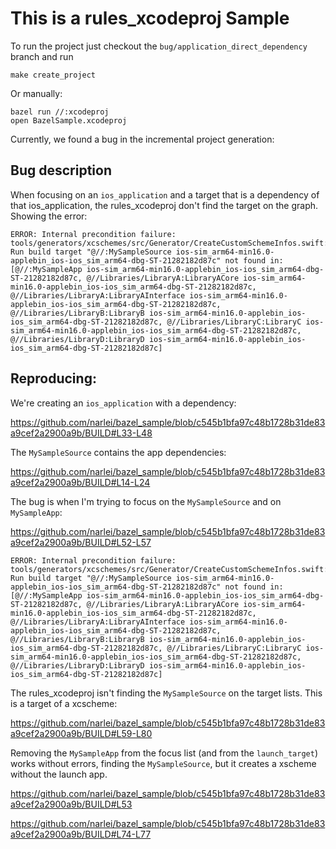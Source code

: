 # This is a rules_xcodeproj Sample

To run the project just checkout the `bug/application_direct_dependency` branch and run

```
make create_project
```

Or manually:

```
bazel run //:xcodeproj
open BazelSample.xcodeproj
```

Currently, we found a bug in the incremental project generation:


## Bug description
When focusing on an `ios_application` and a target that is a dependency of that ios_application, the rules_xcodeproj don't find the target on the graph. Showing the error:

```
ERROR: Internal precondition failure:
tools/generators/xcschemes/src/Generator/CreateCustomSchemeInfos.swift:461: Run build target "@//:MySampleSource ios-sim_arm64-min16.0-applebin_ios-ios_sim_arm64-dbg-ST-21282182d87c" not found in:
[@//:MySampleApp ios-sim_arm64-min16.0-applebin_ios-ios_sim_arm64-dbg-ST-21282182d87c, @//Libraries/LibraryA:LibraryACore ios-sim_arm64-min16.0-applebin_ios-ios_sim_arm64-dbg-ST-21282182d87c, @//Libraries/LibraryA:LibraryAInterface ios-sim_arm64-min16.0-applebin_ios-ios_sim_arm64-dbg-ST-21282182d87c, @//Libraries/LibraryB:LibraryB ios-sim_arm64-min16.0-applebin_ios-ios_sim_arm64-dbg-ST-21282182d87c, @//Libraries/LibraryC:LibraryC ios-sim_arm64-min16.0-applebin_ios-ios_sim_arm64-dbg-ST-21282182d87c, @//Libraries/LibraryD:LibraryD ios-sim_arm64-min16.0-applebin_ios-ios_sim_arm64-dbg-ST-21282182d87c]
```


## Reproducing:


We're creating an `ios_application` with a dependency:

https://github.com/narlei/bazel_sample/blob/c545b1bfa97c48b1728b31de83a9cef2a2900a9b/BUILD#L33-L48

The `MySampleSource` contains the app dependencies:

https://github.com/narlei/bazel_sample/blob/c545b1bfa97c48b1728b31de83a9cef2a2900a9b/BUILD#L14-L24

The bug is when I'm trying to focus on the `MySampleSource` and on `MySampleApp`:

https://github.com/narlei/bazel_sample/blob/c545b1bfa97c48b1728b31de83a9cef2a2900a9b/BUILD#L52-L57

```
ERROR: Internal precondition failure:
tools/generators/xcschemes/src/Generator/CreateCustomSchemeInfos.swift:461: Run build target "@//:MySampleSource ios-sim_arm64-min16.0-applebin_ios-ios_sim_arm64-dbg-ST-21282182d87c" not found in:
[@//:MySampleApp ios-sim_arm64-min16.0-applebin_ios-ios_sim_arm64-dbg-ST-21282182d87c, @//Libraries/LibraryA:LibraryACore ios-sim_arm64-min16.0-applebin_ios-ios_sim_arm64-dbg-ST-21282182d87c, @//Libraries/LibraryA:LibraryAInterface ios-sim_arm64-min16.0-applebin_ios-ios_sim_arm64-dbg-ST-21282182d87c, @//Libraries/LibraryB:LibraryB ios-sim_arm64-min16.0-applebin_ios-ios_sim_arm64-dbg-ST-21282182d87c, @//Libraries/LibraryC:LibraryC ios-sim_arm64-min16.0-applebin_ios-ios_sim_arm64-dbg-ST-21282182d87c, @//Libraries/LibraryD:LibraryD ios-sim_arm64-min16.0-applebin_ios-ios_sim_arm64-dbg-ST-21282182d87c]
```

The rules_xcodeproj isn't finding the `MySampleSource` on the target lists.
This is a target of a xcscheme:

https://github.com/narlei/bazel_sample/blob/c545b1bfa97c48b1728b31de83a9cef2a2900a9b/BUILD#L59-L80

Removing the `MySampleApp` from the focus list (and from the `launch_target`) works without errors, finding the `MySampleSource`, but it creates a xscheme without the launch app.

https://github.com/narlei/bazel_sample/blob/c545b1bfa97c48b1728b31de83a9cef2a2900a9b/BUILD#L53

https://github.com/narlei/bazel_sample/blob/c545b1bfa97c48b1728b31de83a9cef2a2900a9b/BUILD#L74-L77
